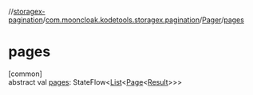 //[storagex-pagination](../../../index.md)/[com.mooncloak.kodetools.storagex.pagination](../index.md)/[Pager](index.md)/[pages](pages.md)

# pages

[common]\
abstract val [pages](pages.md): StateFlow&lt;[List](https://kotlinlang.org/api/latest/jvm/stdlib/kotlin.collections/-list/index.html)&lt;[Page](../-page/index.md)&lt;[Result](index.md)&gt;&gt;&gt;
